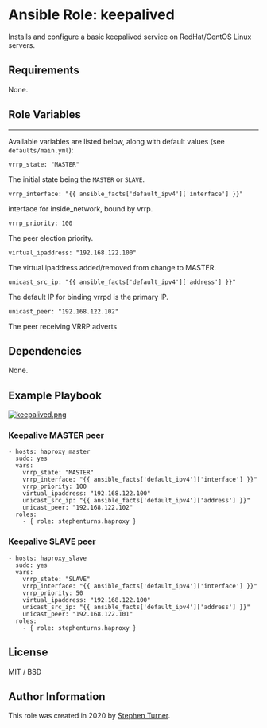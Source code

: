 # Ansible Role: keepalived

Installs and configure a basic keepalived service on RedHat/CentOS Linux servers.

## Requirements

None.

## Role Variables
--------------

Available variables are listed below, along with default values (see `defaults/main.yml`):

    vrrp_state: "MASTER"

The initial state being the `MASTER` or `SLAVE`. 

    vrrp_interface: "{{ ansible_facts['default_ipv4']['interface'] }}"

interface for inside_network, bound by vrrp.

    vrrp_priority: 100

The peer election priority.

    virtual_ipaddress: "192.168.122.100"

The virtual ipaddress added/removed from change to MASTER.

    unicast_src_ip: "{{ ansible_facts['default_ipv4']['address'] }}"

The default IP for binding vrrpd is the primary IP.

    unicast_peer: "192.168.122.102"

The peer receiving VRRP adverts

## Dependencies

None.

## Example Playbook 
[![keepalived.png](https://i.postimg.cc/c18zvcRV/keepalived.png)](https://postimg.cc/mhBjqC6w)
### Keepalive MASTER peer

    - hosts: haproxy_master
      sudo: yes
      vars:
        vrrp_state: "MASTER"
        vrrp_interface: "{{ ansible_facts['default_ipv4']['interface'] }}"
        vrrp_priority: 100
        virtual_ipaddress: "192.168.122.100"
        unicast_src_ip: "{{ ansible_facts['default_ipv4']['address'] }}"
        unicast_peer: "192.168.122.102"
      roles:
        - { role: stephenturns.haproxy }
### Keepalive SLAVE peer

    - hosts: haproxy_slave
      sudo: yes
      vars:
        vrrp_state: "SLAVE"
        vrrp_interface: "{{ ansible_facts['default_ipv4']['interface'] }}"
        vrrp_priority: 50
        virtual_ipaddress: "192.168.122.100"
        unicast_src_ip: "{{ ansible_facts['default_ipv4']['address'] }}"
        unicast_peer: "192.168.122.101"
      roles:
        - { role: stephenturns.haproxy }

## License

MIT / BSD

## Author Information

This role was created in 2020 by [Stephen Turner](https://github.com/stephenturns).

